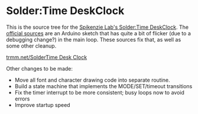 Solder:Time DeskClock
=====================

This is the source tree for the [Spikenzie Lab's Solder:Time DeskClock](http://www.spikenzielabs.com/Catalog/index.php?main_page=product_info&cPath=44&products_id=842).
The [official sources](http://www.spikenzielabs.com/Downloadables/STDESKCLOCK/STDC_SketchV1.zip)
are an Arduino sketch that has quite a bit of flicker (due to a
debugging change?) in the main loop.  These sources fix that, as
well as some other cleanup.

[trmm.net/SolderTime Desk Clock](http://trmm.net/SolderTime_Desk_Clock)

Other changes to be made:

* Move all font and character drawing code into separate routine.
* Build a state machine that implements the MODE/SET/timeout transitions
* Fix the timer interrupt to be more consistent; busy loops now to avoid errors
* Improve startup speed
